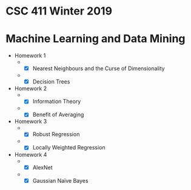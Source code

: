 # CSC 411 Winter 2019
# Machine Learning and Data Mining


- Homework 1
    - - [x] Nearest Neighbours and the Curse of Dimensionality
    - - [x] Decision Trees
- Homework 2
    - - [x] Information Theory
    - - [x] Benefit of Averaging
- Homework 3
    - - [x] Robust Regression
    - - [x] Locally Weighted Regression
- Homework 4
    - - [x] AlexNet
    - - [x] Gaussian Naı̈ve Bayes
